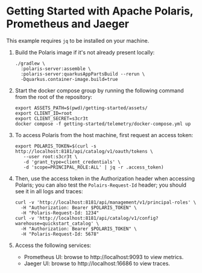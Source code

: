 <!--
  Licensed to the Apache Software Foundation (ASF) under one
  or more contributor license agreements.  See the NOTICE file
  distributed with this work for additional information
  regarding copyright ownership.  The ASF licenses this file
  to you under the Apache License, Version 2.0 (the
  "License"); you may not use this file except in compliance
  with the License.  You may obtain a copy of the License at
 
   http://www.apache.org/licenses/LICENSE-2.0
 
  Unless required by applicable law or agreed to in writing,
  software distributed under the License is distributed on an
  "AS IS" BASIS, WITHOUT WARRANTIES OR CONDITIONS OF ANY
  KIND, either express or implied.  See the License for the
  specific language governing permissions and limitations
  under the License.
-->

# Getting Started with Apache Polaris, Prometheus and Jaeger

This example requires `jq` to be installed on your machine.

1. Build the Polaris image if it's not already present locally:

    ```shell
    ./gradlew \
      :polaris-server:assemble \
      :polaris-server:quarkusAppPartsBuild --rerun \
      -Dquarkus.container-image.build=true
    ```

2. Start the docker compose group by running the following command from the root of the repository:

    ```shell
    export ASSETS_PATH=$(pwd)/getting-started/assets/
    export CLIENT_ID=root
    export CLIENT_SECRET=s3cr3t
    docker compose -f getting-started/telemetry/docker-compose.yml up
    ```

3. To access Polaris from the host machine, first request an access token:

    ```shell
    export POLARIS_TOKEN=$(curl -s http://localhost:8181/api/catalog/v1/oauth/tokens \
       --user root:s3cr3t \
       -d 'grant_type=client_credentials' \
       -d 'scope=PRINCIPAL_ROLE:ALL' | jq -r .access_token)
    ```

4. Then, use the access token in the Authorization header when accessing Polaris; you can also test
   the `Polairs-Request-Id` header; you should see it in all logs and traces:

    ```shell
    curl -v 'http://localhost:8181/api/management/v1/principal-roles' \
      -H "Authorization: Bearer $POLARIS_TOKEN" \
      -H "Polaris-Request-Id: 1234"
    curl -v 'http://localhost:8181/api/catalog/v1/config?warehouse=quickstart_catalog' \
      -H "Authorization: Bearer $POLARIS_TOKEN" \
      -H "Polaris-Request-Id: 5678"
    ```

5. Access the following services:

   - Prometheus UI: browse to http://localhost:9093 to view metrics.
   - Jaeger UI: browse to http://localhost:16686 to view traces.
